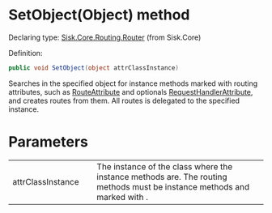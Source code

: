 <!--

Copyrights 2023 Sisk Framework - CypherPotato
Published under MIT license

!!! DO NOT EDIT THIS FILE !!!
This file was generated by a tool in the Sisk package. To edit the information in this documentation,
edit the XML documentation present in the Sisk source code.

-->


# SetObject(Object) method

Declaring type: [Sisk.Core.Routing.Router](/spec/Sisk.Core.Routing.Router.md) (from Sisk.Core)


Definition:

```cs
public void SetObject(object attrClassInstance)
```

Searches in the specified object for instance methods marked with routing attributes, such as <a href="/spec/Sisk.Core.Routing.RouteAttribute.md">RouteAttribute</a> and optionals <a href="/spec/Sisk.Core.Routing.RequestHandlerAttribute.md">RequestHandlerAttribute</a>, and creates routes from them. All routes is delegated to the specified instance.


# Parameters

<table>
    <tbody>
<tr>
    <td width="33%">attrClassInstance</td>
    <td>The instance of the class where the instance methods are. The routing methods must be instance methods and marked with .</td>
</tr>
    </tbody>
</table>
